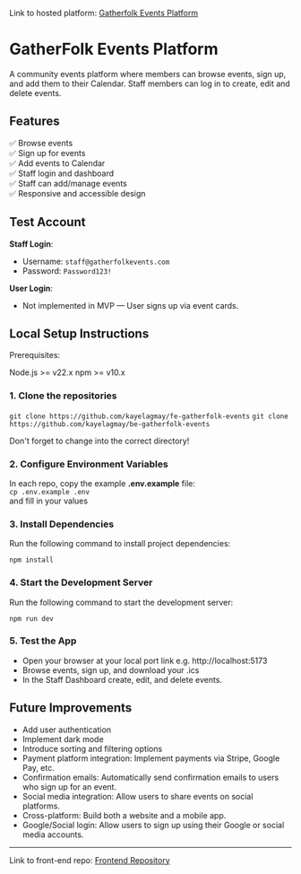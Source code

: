 Link to hosted platform: [Gatherfolk Events Platform](https://fe-gatherfolk-events.vercel.app/)

# GatherFolk Events Platform
A community events platform where members can browse events, sign up, and add them to their Calendar.
Staff members can log in to create, edit and delete events.

## Features

✅ Browse events  
✅ Sign up for events  
✅ Add events to Calendar  
✅ Staff login and dashboard  
✅ Staff can add/manage events  
✅ Responsive and accessible design

## Test Account

**Staff Login**:  
- Username: `staff@gatherfolkevents.com`  
- Password: `Password123!`  

**User Login**:  
- Not implemented in MVP — User signs up via event cards.  

## Local Setup Instructions
Prerequisites:

Node.js >= v22.x
npm >= v10.x

### 1️. Clone the repositories

`git clone https://github.com/kayelagmay/fe-gatherfolk-events`
`git clone https://github.com/kayelagmay/be-gatherfolk-events`

Don't forget to change into the correct directory!

### 2. Configure Environment Variables
In each repo, copy the example **.env.example** file: <br>
`cp .env.example .env` <br>
and fill in your values

### 3. Install Dependencies
Run the following command to install project dependencies:

`npm install`

### 4. Start the Development Server
Run the following command to start the development server:

`npm run dev`

### 5. Test the App
- Open your browser at your local port link e.g. http://localhost:5173
- Browse events, sign up, and download your .ics
- In the Staff Dashboard create, edit, and delete events.

## Future Improvements
- Add user authentication
- Implement dark mode
- Introduce sorting and filtering options
- Payment platform integration: Implement payments via Stripe, Google Pay, etc.
- Confirmation emails: Automatically send confirmation emails to users who sign up for an event.
- Social media integration: Allow users to share events on social platforms.
- Cross-platform: Build both a website and a mobile app.
- Google/Social login: Allow users to sign up using their Google or social media accounts.

---

Link to front-end repo: [Frontend Repository](https://github.com/kayelagmay/fe-gatherfolk-events)